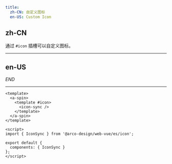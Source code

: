 ```yaml
title:
  zh-CN: 自定义图标
  en-US: Custom Icon
```

## zh-CN

通过 `#icon` 插槽可以自定义图标。

---

## en-US

$END$

---

```vue
<template>
  <a-spin>
    <template #icon>
      <icon-sync />
    </template>
  </a-spin>
</template>

<script>
import { IconSync } from '@arco-design/web-vue/es/icon';

export default {
  components: { IconSync }
};
</script>
```
